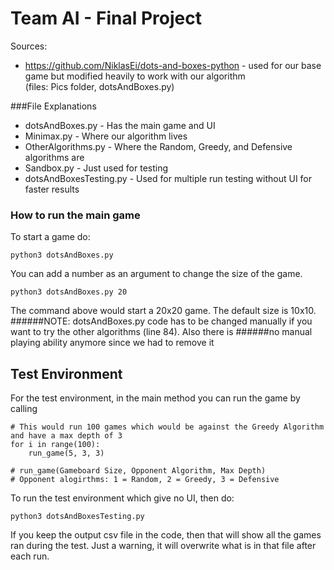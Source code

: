 # Team AI - Final Project

Sources:

- https://github.com/NiklasEi/dots-and-boxes-python - used for our base game but modified heavily to work with our algorithm  
    (files: Pics folder, dotsAndBoxes.py)

###File Explanations
- dotsAndBoxes.py - Has the main game and UI
- Minimax.py - Where our algorithm lives
- OtherAlgorithms.py - Where the Random, Greedy, and Defensive algorithms are
- Sandbox.py - Just used for testing
- dotsAndBoxesTesting.py - Used for multiple run testing without UI for faster results

### How to run the main game

To start a game do:
```
python3 dotsAndBoxes.py
```
You can add a number as an argument to change the size of the game.
```
python3 dotsAndBoxes.py 20
```
The command above would start a 20x20 game. The default size is 10x10.
######NOTE: dotsAndBoxes.py code has to be changed manually if you want to try the other algorithms (line 84). Also there is 
######no manual playing ability anymore since we had to remove it

## Test Environment
For the test environment, in the main method you can run the game by calling
```
# This would run 100 games which would be against the Greedy Algorithm and have a max depth of 3
for i in range(100):
    run_game(5, 3, 3)

# run_game(Gameboard Size, Opponent Algorithm, Max Depth)
# Opponent alogirthms: 1 = Random, 2 = Greedy, 3 = Defensive
```

To run the test environment which give no UI, then do:
```
python3 dotsAndBoxesTesting.py
```
If you keep the output csv file in the code, then that will show all the games ran during the test. Just a warning, it
will overwrite what is in that file after each run.

